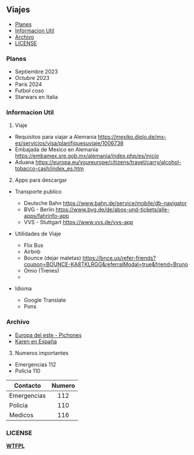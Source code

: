 ## Viajes 
- [Planes](#planes)  
- [Informacion Util](#informacion-util)  
- [Archivo](#archivo)
- [LICENSE](#license)  

### Planes  
- Septiembre 2023
- Octubre 2023
- Paris 2024
- Futbol coso
- Starwars en Italia

### Informacion Util
1. Viaje
- Requisitos para viajar a Alemania https://mexiko.diplo.de/mx-es/servicios/visa/planifiquesuviaje/1006738
- Embajada de Mexico en Alemania https://embamex.sre.gob.mx/alemania/index.php/es/inicio
- Aduana https://europa.eu/youreurope/citizens/travel/carry/alcohol-tobacco-cash/index_es.htm
2. Apps para descargar
- Transporte publico
    - Deutsche Bahn https://www.bahn.de/service/mobile/db-navigator
    - BVG - Berlin https://www.bvg.de/de/abos-und-tickets/alle-apps/fahrinfo-app
    - VVS - Stuttgart https://www.vvs.de/vvs-app

- Utilidades de Viaje
    - Flix Bus
    - Airbnb
    - Bounce (dejar maletas) https://bnce.us/refer-friends?coupon=BOUNCE-KA8TKLRGG&referralModal=true&friend=Bruno
    - Omio (Trenes)
    - 
- Idioma
    - Google Translate
    - Pons

### Archivo
- [Europa del este - Pichones](./archivo/README.md)
- [Karen en España](./archivo/README.md)

3. Numeros importantes
- Emergencias 112
- Policia 110

| Contacto        | Numero      |
| ------------- |:-------------:| 
| Emergencias    | 112 | 
| Policia    | 110      |
| Medicos | 116   |

### LICENSE

[**WTFPL**](http://www.wtfpl.net/)
